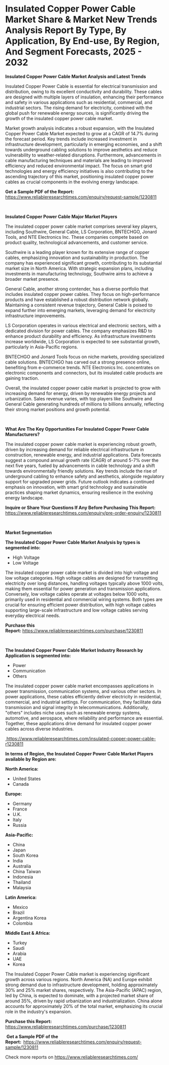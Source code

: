 <p><h1>Insulated Copper Power Cable Market Share & Market New Trends Analysis Report By Type, By Application, By End-use, By Region, And Segment Forecasts, 2025 - 2032</h1></p><p><strong>Insulated Copper Power Cable Market Analysis and Latest Trends</strong></p>
<p><p>Insulated Copper Power Cable is essential for electrical transmission and distribution, owing to its excellent conductivity and durability. These cables are designed with multiple layers of insulation, enhancing their performance and safety in various applications such as residential, commercial, and industrial sectors. The rising demand for electricity, combined with the global push for renewable energy sources, is significantly driving the growth of the insulated copper power cable market.</p><p>Market growth analysis indicates a robust expansion, with the Insulated Copper Power Cable Market expected to grow at a CAGR of 14.7% during the forecast period. Key trends include increased investment in infrastructure development, particularly in emerging economies, and a shift towards underground cabling solutions to improve aesthetics and reduce vulnerability to weather-related disruptions. Furthermore, advancements in cable manufacturing techniques and materials are leading to improved efficiency and reduced environmental impact. The focus on smart grid technologies and energy efficiency initiatives is also contributing to the ascending trajectory of this market, positioning insulated copper power cables as crucial components in the evolving energy landscape.</p></p>
<p><strong>Get a Sample PDF of the Report:&nbsp;</strong> <a href="https://www.reliableresearchtimes.com/enquiry/request-sample/1230811?utm_campaign=2625&utm_medium=2&utm_source=Github&utm_content=ia&utm_term=27022025&utm_id=insulated-copper-power-cable">https://www.reliableresearchtimes.com/enquiry/request-sample/1230811</a></p>
<p>&nbsp;</p>
<p><strong>Insulated Copper Power Cable Major Market Players</strong></p>
<p><p>The insulated copper power cable market comprises several key players, including Southwire, General Cable, LS Corporation, BNTECHGO, Jonard Tools, and NTE Electronics Inc. These companies compete based on product quality, technological advancements, and customer service.</p><p>Southwire is a leading player known for its extensive range of copper cables, emphasizing innovation and sustainability in production. The company has experienced significant growth, contributing to its substantial market size in North America. With strategic expansion plans, including investments in manufacturing technology, Southwire aims to achieve a broader market presence.</p><p>General Cable, another strong contender, has a diverse portfolio that includes insulated copper power cables. They focus on high-performance products and have established a robust distribution network globally. Maintaining a consistent revenue trajectory, General Cable is poised to expand further into emerging markets, leveraging demand for electricity infrastructure improvements.</p><p>LS Corporation operates in various electrical and electronic sectors, with a dedicated division for power cables. The company emphasizes R&D to enhance product durability and efficiency. As infrastructure investments increase worldwide, LS Corporation is expected to see substantial growth, particularly in Asia-Pacific regions.</p><p>BNTECHGO and Jonard Tools focus on niche markets, providing specialized cable solutions. BNTECHGO has carved out a strong presence online, benefiting from e-commerce trends. NTE Electronics Inc. concentrates on electronic components and connectors, but its insulated cable products are gaining traction.</p><p>Overall, the insulated copper power cable market is projected to grow with increasing demand for energy, driven by renewable energy projects and urbanization. Sales revenue varies, with top players like Southwire and General Cable generating hundreds of millions to billions annually, reflecting their strong market positions and growth potential.</p></p>
<p>&nbsp;</p>
<p><strong>What Are The Key Opportunities For Insulated Copper Power Cable Manufacturers?</strong></p>
<p><p>The insulated copper power cable market is experiencing robust growth, driven by increasing demand for reliable electrical infrastructure in construction, renewable energy, and industrial applications. Data forecasts suggest a compound annual growth rate (CAGR) of around 5-7% over the next five years, fueled by advancements in cable technology and a shift towards environmentally friendly solutions. Key trends include the rise of underground cabling to enhance safety and aesthetics, alongside regulatory support for upgraded power grids. Future outlook indicates a continued emphasis on innovation, with smart grid technology and sustainable practices shaping market dynamics, ensuring resilience in the evolving energy landscape.</p></p>
<p><strong>Inquire or Share Your Questions If Any Before Purchasing This Report:</strong> <a href="https://www.reliableresearchtimes.com/enquiry/pre-order-enquiry/1230811?utm_campaign=2625&utm_medium=2&utm_source=Github&utm_content=ia&utm_term=27022025&utm_id=insulated-copper-power-cable">https://www.reliableresearchtimes.com/enquiry/pre-order-enquiry/1230811</a></p>
<p>&nbsp;</p>
<p><strong>Market Segmentation</strong></p>
<p><strong>The Insulated Copper Power Cable Market Analysis by types is segmented into:</strong></p>
<p><ul><li>High Voltage</li><li>Low Voltage</li></ul></p>
<p><p>The insulated copper power cable market is divided into high voltage and low voltage categories. High voltage cables are designed for transmitting electricity over long distances, handling voltages typically above 1000 volts, making them essential for power generation and transmission applications. Conversely, low voltage cables operate at voltages below 1000 volts, primarily used in residential and commercial wiring systems. Both types are crucial for ensuring efficient power distribution, with high voltage cables supporting large-scale infrastructure and low voltage cables serving everyday electrical needs.</p></p>
<p><strong>Purchase this Report:&nbsp;</strong><a href="https://www.reliableresearchtimes.com/purchase/1230811?utm_campaign=2625&utm_medium=2&utm_source=Github&utm_content=ia&utm_term=27022025&utm_id=insulated-copper-power-cable">https://www.reliableresearchtimes.com/purchase/1230811</a></p>
<p>&nbsp;</p>
<p><strong>The Insulated Copper Power Cable Market Industry Research by Application is segmented into:</strong></p>
<p><ul><li>Power</li><li>Communication</li><li>Others</li></ul></p>
<p><p>The insulated copper power cable market encompasses applications in power transmission, communication systems, and various other sectors. In power applications, these cables efficiently deliver electricity in residential, commercial, and industrial settings. For communication, they facilitate data transmission and signal integrity in telecommunications. Additionally, "others" includes niche uses such as renewable energy systems, automotive, and aerospace, where reliability and performance are essential. Together, these applications drive demand for insulated copper power cables across diverse industries.</p></p>
<p><a href="https://www.reliableresearchtimes.com/insulated-copper-power-cable-r1230811?utm_campaign=2625&utm_medium=2&utm_source=Github&utm_content=ia&utm_term=27022025&utm_id=insulated-copper-power-cable">&nbsp;https://www.reliableresearchtimes.com/insulated-copper-power-cable-r1230811</a></p>
<p><strong>In terms of Region, the Insulated Copper Power Cable Market Players available by Region are:</strong></p>
<p>
    <p> <strong> North America: </strong>
        <ul>
            <li>United States</li>
            <li>Canada</li>
        </ul>
        </p> 
    <p> <strong> Europe: </strong>
        <ul>
            <li>Germany</li>
            <li>France</li>
            <li>U.K.</li>
            <li>Italy</li>
            <li>Russia</li>
        </ul>
        </p> 
    <p> <strong> Asia-Pacific: </strong>
        <ul>
            <li>China</li>
            <li>Japan</li>
            <li>South Korea</li>
            <li>India</li>
            <li>Australia</li>
            <li>China Taiwan</li>
            <li>Indonesia</li>
            <li>Thailand</li>
            <li>Malaysia</li>
        </ul>
        </p> 
    <p> <strong> Latin America: </strong>
        <ul>
            <li>Mexico</li>
            <li>Brazil</li>
            <li>Argentina Korea</li>
            <li>Colombia</li>
        </ul>
        </p> 
    <p> <strong> Middle East & Africa: </strong>
        <ul>
            <li>Turkey</li>
            <li>Saudi</li>
            <li>Arabia</li>
            <li>UAE</li>
            <li>Korea</li>
        </ul>
    </p>
    </p>
<p><p>The Insulated Copper Power Cable market is experiencing significant growth across various regions. North America (NA) and Europe exhibit strong demand due to infrastructure development, holding approximately 30% and 25% market shares, respectively. The Asia-Pacific (APAC) region, led by China, is expected to dominate, with a projected market share of around 35%, driven by rapid urbanization and industrialization. China alone accounts for approximately 20% of the total market, emphasizing its crucial role in the industry's expansion.</p></p>
<p><strong>Purchase this Report: </strong><a href="https://www.reliableresearchtimes.com/purchase/1230811?utm_campaign=2625&utm_medium=2&utm_source=Github&utm_content=ia&utm_term=27022025&utm_id=insulated-copper-power-cable">https://www.reliableresearchtimes.com/purchase/1230811</a></p>
<p>&nbsp;<strong>Get a Sample PDF of the Report:&nbsp;&nbsp;</strong><a href="https://www.reliableresearchtimes.com/enquiry/request-sample/1230811?utm_campaign=2625&utm_medium=2&utm_source=Github&utm_content=ia&utm_term=27022025&utm_id=insulated-copper-power-cable">https://www.reliableresearchtimes.com/enquiry/request-sample/1230811</a></p>
<p><strong></strong></p>
<p>Check more reports on <a href="https://www.reliableresearchtimes.com/?utm_campaign=2625&utm_medium=2&utm_source=Github&utm_content=ia&utm_term=27022025&utm_id=insulated-copper-power-cable">https://www.reliableresearchtimes.com/</a></p>